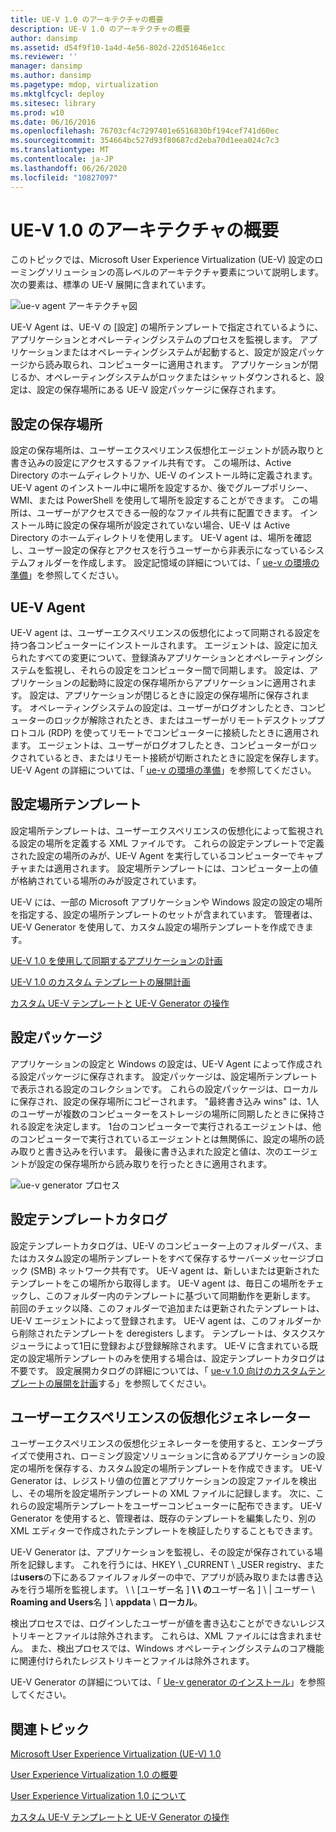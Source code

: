 ```yaml
---
title: UE-V 1.0 のアーキテクチャの概要
description: UE-V 1.0 のアーキテクチャの概要
author: dansimp
ms.assetid: d54f9f10-1a4d-4e56-802d-22d51646e1cc
ms.reviewer: ''
manager: dansimp
ms.author: dansimp
ms.pagetype: mdop, virtualization
ms.mktglfcycl: deploy
ms.sitesec: library
ms.prod: w10
ms.date: 06/16/2016
ms.openlocfilehash: 76703cf4c7297401e6516830bf194cef741d60ec
ms.sourcegitcommit: 354664bc527d93f80687cd2eba70d1eea024c7c3
ms.translationtype: MT
ms.contentlocale: ja-JP
ms.lasthandoff: 06/26/2020
ms.locfileid: "10827097"
---
```

# UE-V 1.0 のアーキテクチャの概要


このトピックでは、Microsoft User Experience Virtualization (UE-V) 設定のローミングソリューションの高レベルのアーキテクチャ要素について説明します。 次の要素は、標準の UE-V 展開に含まれています。

![ue-v agent アーキテクチャ図](images/ue-vagentarchitecturaldiagram.gif)

UE-V Agent は、UE-V の [設定] の場所テンプレートで指定されているように、アプリケーションとオペレーティングシステムのプロセスを監視します。 アプリケーションまたはオペレーティングシステムが起動すると、設定が設定パッケージから読み取られ、コンピューターに適用されます。 アプリケーションが閉じるか、オペレーティングシステムがロックまたはシャットダウンされると、設定は、設定の保存場所にある UE-V 設定パッケージに保存されます。

## 設定の保存場所


設定の保存場所は、ユーザーエクスペリエンス仮想化エージェントが読み取りと書き込みの設定にアクセスするファイル共有です。 この場所は、Active Directory のホームディレクトリか、UE-V のインストール時に定義されます。 UE-V agent のインストール中に場所を設定するか、後でグループポリシー、WMI、または PowerShell を使用して場所を設定することができます。 この場所は、ユーザーがアクセスできる一般的なファイル共有に配置できます。 インストール時に設定の保存場所が設定されていない場合、UE-V は Active Directory のホームディレクトリを使用します。 UE-V agent は、場所を確認し、ユーザー設定の保存とアクセスを行うユーザーから非表示になっているシステムフォルダーを作成します。 設定記憶域の詳細については、「 [ue-v の環境の準備](preparing-your-environment-for-ue-v.md)」を参照してください。

## UE-V Agent


UE-V agent は、ユーザーエクスペリエンスの仮想化によって同期される設定を持つ各コンピューターにインストールされます。 エージェントは、設定に加えられたすべての変更について、登録済みアプリケーションとオペレーティングシステムを監視し、それらの設定をコンピューター間で同期します。 設定は、アプリケーションの起動時に設定の保存場所からアプリケーションに適用されます。 設定は、アプリケーションが閉じるときに設定の保存場所に保存されます。 オペレーティングシステムの設定は、ユーザーがログオンしたとき、コンピューターのロックが解除されたとき、またはユーザーがリモートデスクトッププロトコル (RDP) を使ってリモートでコンピューターに接続したときに適用されます。 エージェントは、ユーザーがログオフしたとき、コンピューターがロックされているとき、またはリモート接続が切断されたときに設定を保存します。 UE-V Agent の詳細については、「 [ue-v の環境の準備](preparing-your-environment-for-ue-v.md)」を参照してください。

## <a href="" id="bkmk-settingslocationtemplate"></a>設定場所テンプレート


設定場所テンプレートは、ユーザーエクスペリエンスの仮想化によって監視される設定の場所を定義する XML ファイルです。 これらの設定テンプレートで定義された設定の場所のみが、UE-V Agent を実行しているコンピューターでキャプチャまたは適用されます。 設定場所テンプレートには、コンピューター上の値が格納されている場所のみが設定されています。

UE-V には、一部の Microsoft アプリケーションや Windows 設定の設定の場所を指定する、設定の場所テンプレートのセットが含まれています。 管理者は、UE-V Generator を使用して、カスタム設定の場所テンプレートを作成できます。

[UE-V 1.0 を使用して同期するアプリケーションの計画](planning-which-applications-to-synchronize-with-ue-v-10.md)

[UE-V 1.0 のカスタム テンプレートの展開計画](planning-for-custom-template-deployment-for-ue-v-10.md)

[カスタム UE-V テンプレートと UE-V Generator の操作](working-with-custom-ue-v-templates-and-the-ue-v-generator.md)

## 設定パッケージ


アプリケーションの設定と Windows の設定は、UE-V Agent によって作成される設定パッケージに保存されます。 設定パッケージは、設定場所テンプレートで表示される設定のコレクションです。 これらの設定パッケージは、ローカルに保存され、設定の保存場所にコピーされます。 "最終書き込み wins" は、1人のユーザーが複数のコンピューターをストレージの場所に同期したときに保持される設定を決定します。 1台のコンピューターで実行されるエージェントは、他のコンピューターで実行されているエージェントとは無関係に、設定の場所の読み取りと書き込みを行います。 最後に書き込まれた設定と値は、次のエージェントが設定の保存場所から読み取りを行ったときに適用されます。

![ue-v generator プロセス](images/ue-vgeneratorprocess.gif)

## 設定テンプレートカタログ


設定テンプレートカタログは、UE-V のコンピューター上のフォルダーパス、またはカスタム設定の場所テンプレートをすべて保存するサーバーメッセージブロック (SMB) ネットワーク共有です。 UE-V agent は、新しいまたは更新されたテンプレートをこの場所から取得します。 UE-V agent は、毎日この場所をチェックし、このフォルダー内のテンプレートに基づいて同期動作を更新します。 前回のチェック以降、このフォルダーで追加または更新されたテンプレートは、UE-V エージェントによって登録されます。 UE-V agent は、このフォルダーから削除されたテンプレートを deregisters します。 テンプレートは、タスクスケジューラによって1日に登録および登録解除されます。 UE-V に含まれている既定の設定場所テンプレートのみを使用する場合は、設定テンプレートカタログは不要です。 設定展開カタログの詳細については、「 [ue-v 1.0 向けのカスタムテンプレートの展開を計画](planning-for-custom-template-deployment-for-ue-v-10.md)する」を参照してください。

## ユーザーエクスペリエンスの仮想化ジェネレーター


ユーザーエクスペリエンスの仮想化ジェネレーターを使用すると、エンタープライズで使用され、ローミング設定ソリューションに含めるアプリケーションの設定の場所を保存する、カスタム設定の場所テンプレートを作成できます。 UE-V Generator は、レジストリ値の位置とアプリケーションの設定ファイルを検出し、その場所を設定場所テンプレートの XML ファイルに記録します。 次に、これらの設定場所テンプレートをユーザーコンピューターに配布できます。 UE-V Generator を使用すると、管理者は、既存のテンプレートを編集したり、別の XML エディターで作成されたテンプレートを検証したりすることもできます。

UE-V Generator は、アプリケーションを監視し、その設定が保存されている場所を記録します。 これを行うには、HKEY \ _CURRENT \ _USER registry、または**users**の下にあるファイルフォルダーの中で、アプリが読み取りまたは書き込みを行う場所を監視します。 \ \ [ユーザー名 \] **\ \ の**ユーザー名 \] \ | ユーザー  \\  **Roaming and Users**名 \] \ **appdata**  \\  **ローカル**。

検出プロセスでは、ログインしたユーザーが値を書き込むことができないレジストリキーとファイルは除外されます。 これらは、XML ファイルには含まれません。 また、検出プロセスでは、Windows オペレーティングシステムのコア機能に関連付けられたレジストリキーとファイルは除外されます。

UE-V Generator の詳細については、「 [Ue-v generator のインストール](installing-the-ue-v-generator.md)」を参照してください。

## 関連トピック


[Microsoft User Experience Virtualization (UE-V) 1.0](index.md)

[User Experience Virtualization 1.0 の概要](getting-started-with-user-experience-virtualization-10.md)

[User Experience Virtualization 1.0 について](about-user-experience-virtualization-10.md)

[カスタム UE-V テンプレートと UE-V Generator の操作](working-with-custom-ue-v-templates-and-the-ue-v-generator.md)

 

 





